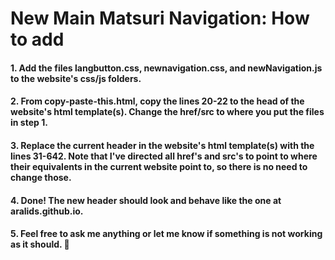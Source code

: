 # New Main Matsuri Navigation: How to add

#### 1. Add the files langbutton.css, newnavigation.css, and newNavigation.js to the website's css/js folders.

#### 2. From copy-paste-this.html, copy the lines 20-22 to the head of the website's html template(s). Change the href/src to where you put the files in step 1.

#### 3. Replace the current header in the website's html template(s) with the lines 31-642. Note that I've directed all href's and src's to point to where their equivalents in the current website point to, so there is no need to change those.

#### 4. Done! The new header should look and behave like the one at aralids.github.io.

#### 5. Feel free to ask me anything or let me know if something is not working as it should. :slightly_smiling_face:
